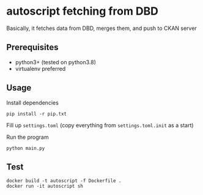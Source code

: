# autoscript fetching from DBD

Basically, it fetches data from DBD, merges them, and push to CKAN server

## Prerequisites

* python3+ (tested on python3.8)
* virtualenv preferred

## Usage

Install dependencies

    pip install -r pip.txt

Fill up `settings.toml` (copy everything from `settings.toml.init` as a start)

Run the program

    python main.py


## Test

    docker build -t autoscript -f Dockerfile .
    docker run -it autoscript sh
